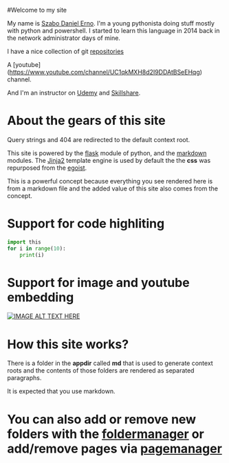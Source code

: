 #Welcome to my site 

My name is [Szabo Daniel Erno](http://r3ap3rpy.pythonanywhere.com/). I'm a young pythonista doing stuff mostly with python and powershell. I started to learn this language in 2014 back in the network administrator days of mine.

I have a nice collection of git [repositories](https://github.com/r3ap3rpy)

A [youtube] (https://www.youtube.com/channel/UC1qkMXH8d2I9DDAtBSeEHqg) channel.

And I'm an instructor on [Udemy](https://www.udemy.com/) and [Skillshare](https://www.skillshare.com).

# About the gears of this site

Query strings and 404 are redirected to the default context root.

This site is powered by the [flask](http://flask.pocoo.org/) module of python, and the [markdown](https://pypi.org/project/Markdown/) modules. The [Jinja2]() template engine is used by default the the **css** was repurposed from the [egoist](https://github.com/egoist/hack).

This is a powerful concept because everything you see rendered here is from a markdown file and the added value of this site also comes from the concept. 

# Support for code highliting

```python
import this
for i in range(10):
	print(i)
```

# Support for image and youtube embedding

[![IMAGE ALT TEXT HERE](https://img.youtube.com/vi/ALgnOssFaI8/0.jpg)](https://www.youtube.com/watch?v=ALgnOssFaI8)

# How this site works?

There is a folder in the **appdir** called **md** that is used to generate context roots and the contents of those folders are rendered as separated paragraphs. 

It is expected that you use markdown.

# You can also add or remove new folders with the [foldermanager](/foldermanager) or add/remove pages via [pagemanager](/pagemanager)